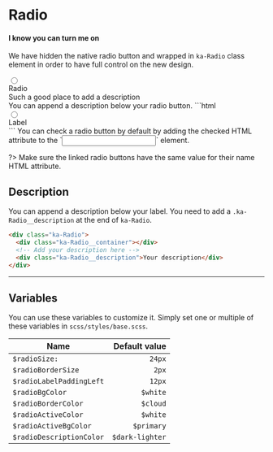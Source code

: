 # Radio
#### I know you can turn me on
We have hidden the native radio button and wrapped in `ka-Radio` class element in order to have full control on the new design.

<div class="demo-block">
  <div class="ka-Radio">
    <input type="radio" name="radio" id="3" class="ka-Radio__input">
    <div class="ka-Radio__container">
      <label class="ka-Radio__radio" for="3"></label>
      <label class="ka-Radio__label" for="3">Radio</label>
    </div>
    <div class="ka-Radio__description">Such a good place to add a description</div>
  </div>
</div>
You can append a description below your radio button.
```html
<div class="ka-Radio">
  <input type="radio" name="name" id="ID" class="ka-Radio__input">
  <div class="ka-Radio__container">
    <label class="ka-Radio__radio" for="ID"></label>
    <label class="ka-Radio__label" for="ID">Label</label>
  </div>
</div>
```
You can check a radio button by default by adding the checked HTML attribute to the `<input>` element.

?> Make sure the linked radio buttons have the same value for their name HTML attribute.

Description
------
You can append a description below your label. You need to add a `.ka-Radio__description` at the end of `ka-Radio`.

```html
<div class="ka-Radio">
  <div class="ka-Radio__container"></div>
  <!-- Add your description here -->
  <div class="ka-Radio__description">Your description</div>
</div>
```

***
Variables
------
You can use these variables to customize it. Simply set one or multiple of these variables in `scss/styles/base.scss`.

| Name  | Default value |
| ------- |-----------:|
|`$radioSize:`| `24px`|
|`$radioBorderSize`| `2px`|
|`$radioLabelPaddingLeft`| `12px`|
|`$radioBgColor`| `$white`|
|`$radioBorderColor`| `$cloud`|
|`$radioActiveColor`| `$white`|
|`$radioActiveBgColor`| `$primary`|
|`$radioDescriptionColor`| `$dark-lighter`|
